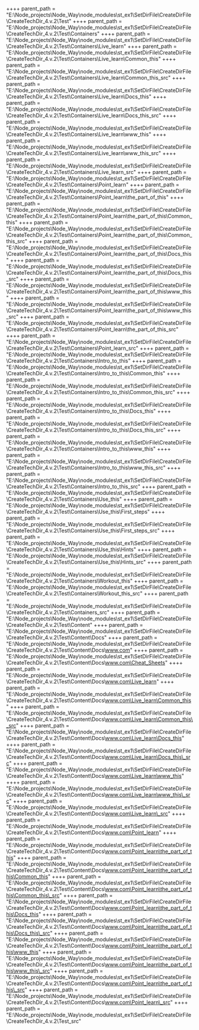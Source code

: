    ++++
        parent_path = 
        "E:\Node_projects\Node_Way\node_modules\st_ex1\SetDirFile\CreateDirFile\CreateTechDir_4.v.2\Test"   ++++
        parent_path = 
        "E:\Node_projects\Node_Way\node_modules\st_ex1\SetDirFile\CreateDirFile\CreateTechDir_4.v.2\Test\Containers"   ++++
        parent_path = 
        "E:\Node_projects\Node_Way\node_modules\st_ex1\SetDirFile\CreateDirFile\CreateTechDir_4.v.2\Test\Containers\Live_learn"   ++++
        parent_path = 
        "E:\Node_projects\Node_Way\node_modules\st_ex1\SetDirFile\CreateDirFile\CreateTechDir_4.v.2\Test\Containers\Live_learn\Common_this"   ++++
        parent_path = 
        "E:\Node_projects\Node_Way\node_modules\st_ex1\SetDirFile\CreateDirFile\CreateTechDir_4.v.2\Test\Containers\Live_learn\Common_this\_src"   ++++
        parent_path = 
        "E:\Node_projects\Node_Way\node_modules\st_ex1\SetDirFile\CreateDirFile\CreateTechDir_4.v.2\Test\Containers\Live_learn\Docs_this"   ++++
        parent_path = 
        "E:\Node_projects\Node_Way\node_modules\st_ex1\SetDirFile\CreateDirFile\CreateTechDir_4.v.2\Test\Containers\Live_learn\Docs_this\_src"   ++++
        parent_path = 
        "E:\Node_projects\Node_Way\node_modules\st_ex1\SetDirFile\CreateDirFile\CreateTechDir_4.v.2\Test\Containers\Live_learn\www_this"   ++++
        parent_path = 
        "E:\Node_projects\Node_Way\node_modules\st_ex1\SetDirFile\CreateDirFile\CreateTechDir_4.v.2\Test\Containers\Live_learn\www_this\_src"   ++++
        parent_path = 
        "E:\Node_projects\Node_Way\node_modules\st_ex1\SetDirFile\CreateDirFile\CreateTechDir_4.v.2\Test\Containers\Live_learn\_src"   ++++
        parent_path = 
        "E:\Node_projects\Node_Way\node_modules\st_ex1\SetDirFile\CreateDirFile\CreateTechDir_4.v.2\Test\Containers\Point_learn"   ++++
        parent_path = 
        "E:\Node_projects\Node_Way\node_modules\st_ex1\SetDirFile\CreateDirFile\CreateTechDir_4.v.2\Test\Containers\Point_learn\the_part_of_this"   ++++
        parent_path = 
        "E:\Node_projects\Node_Way\node_modules\st_ex1\SetDirFile\CreateDirFile\CreateTechDir_4.v.2\Test\Containers\Point_learn\the_part_of_this\Common_this"   ++++
        parent_path = 
        "E:\Node_projects\Node_Way\node_modules\st_ex1\SetDirFile\CreateDirFile\CreateTechDir_4.v.2\Test\Containers\Point_learn\the_part_of_this\Common_this\_src"   ++++
        parent_path = 
        "E:\Node_projects\Node_Way\node_modules\st_ex1\SetDirFile\CreateDirFile\CreateTechDir_4.v.2\Test\Containers\Point_learn\the_part_of_this\Docs_this"   ++++
        parent_path = 
        "E:\Node_projects\Node_Way\node_modules\st_ex1\SetDirFile\CreateDirFile\CreateTechDir_4.v.2\Test\Containers\Point_learn\the_part_of_this\Docs_this\_src"   ++++
        parent_path = 
        "E:\Node_projects\Node_Way\node_modules\st_ex1\SetDirFile\CreateDirFile\CreateTechDir_4.v.2\Test\Containers\Point_learn\the_part_of_this\www_this"   ++++
        parent_path = 
        "E:\Node_projects\Node_Way\node_modules\st_ex1\SetDirFile\CreateDirFile\CreateTechDir_4.v.2\Test\Containers\Point_learn\the_part_of_this\www_this\_src"   ++++
        parent_path = 
        "E:\Node_projects\Node_Way\node_modules\st_ex1\SetDirFile\CreateDirFile\CreateTechDir_4.v.2\Test\Containers\Point_learn\the_part_of_this\_src"   ++++
        parent_path = 
        "E:\Node_projects\Node_Way\node_modules\st_ex1\SetDirFile\CreateDirFile\CreateTechDir_4.v.2\Test\Containers\Point_learn\_src"   ++++
        parent_path = 
        "E:\Node_projects\Node_Way\node_modules\st_ex1\SetDirFile\CreateDirFile\CreateTechDir_4.v.2\Test\Containers\Intro_to_this"   ++++
        parent_path = 
        "E:\Node_projects\Node_Way\node_modules\st_ex1\SetDirFile\CreateDirFile\CreateTechDir_4.v.2\Test\Containers\Intro_to_this\Common_this"   ++++
        parent_path = 
        "E:\Node_projects\Node_Way\node_modules\st_ex1\SetDirFile\CreateDirFile\CreateTechDir_4.v.2\Test\Containers\Intro_to_this\Common_this\_src"   ++++
        parent_path = 
        "E:\Node_projects\Node_Way\node_modules\st_ex1\SetDirFile\CreateDirFile\CreateTechDir_4.v.2\Test\Containers\Intro_to_this\Docs_this"   ++++
        parent_path = 
        "E:\Node_projects\Node_Way\node_modules\st_ex1\SetDirFile\CreateDirFile\CreateTechDir_4.v.2\Test\Containers\Intro_to_this\Docs_this\_src"   ++++
        parent_path = 
        "E:\Node_projects\Node_Way\node_modules\st_ex1\SetDirFile\CreateDirFile\CreateTechDir_4.v.2\Test\Containers\Intro_to_this\www_this"   ++++
        parent_path = 
        "E:\Node_projects\Node_Way\node_modules\st_ex1\SetDirFile\CreateDirFile\CreateTechDir_4.v.2\Test\Containers\Intro_to_this\www_this\_src"   ++++
        parent_path = 
        "E:\Node_projects\Node_Way\node_modules\st_ex1\SetDirFile\CreateDirFile\CreateTechDir_4.v.2\Test\Containers\Intro_to_this\_src"   ++++
        parent_path = 
        "E:\Node_projects\Node_Way\node_modules\st_ex1\SetDirFile\CreateDirFile\CreateTechDir_4.v.2\Test\Containers\Use_this"   ++++
        parent_path = 
        "E:\Node_projects\Node_Way\node_modules\st_ex1\SetDirFile\CreateDirFile\CreateTechDir_4.v.2\Test\Containers\Use_this\First_steps"   ++++
        parent_path = 
        "E:\Node_projects\Node_Way\node_modules\st_ex1\SetDirFile\CreateDirFile\CreateTechDir_4.v.2\Test\Containers\Use_this\First_steps\_src"   ++++
        parent_path = 
        "E:\Node_projects\Node_Way\node_modules\st_ex1\SetDirFile\CreateDirFile\CreateTechDir_4.v.2\Test\Containers\Use_this\Hints"   ++++
        parent_path = 
        "E:\Node_projects\Node_Way\node_modules\st_ex1\SetDirFile\CreateDirFile\CreateTechDir_4.v.2\Test\Containers\Use_this\Hints\_src"   ++++
        parent_path = 
        "E:\Node_projects\Node_Way\node_modules\st_ex1\SetDirFile\CreateDirFile\CreateTechDir_4.v.2\Test\Containers\Workout_this"   ++++
        parent_path = 
        "E:\Node_projects\Node_Way\node_modules\st_ex1\SetDirFile\CreateDirFile\CreateTechDir_4.v.2\Test\Containers\Workout_this\_src"   ++++
        parent_path = 
        "E:\Node_projects\Node_Way\node_modules\st_ex1\SetDirFile\CreateDirFile\CreateTechDir_4.v.2\Test\Containers\_src"   ++++
        parent_path = 
        "E:\Node_projects\Node_Way\node_modules\st_ex1\SetDirFile\CreateDirFile\CreateTechDir_4.v.2\Test\Content"   ++++
        parent_path = 
        "E:\Node_projects\Node_Way\node_modules\st_ex1\SetDirFile\CreateDirFile\CreateTechDir_4.v.2\Test\Content\Docs"   ++++
        parent_path = 
        "E:\Node_projects\Node_Way\node_modules\st_ex1\SetDirFile\CreateDirFile\CreateTechDir_4.v.2\Test\Content\Docs\www.com"   ++++
        parent_path = 
        "E:\Node_projects\Node_Way\node_modules\st_ex1\SetDirFile\CreateDirFile\CreateTechDir_4.v.2\Test\Content\Docs\www.com\Cheat_Sheets"   ++++
        parent_path = 
        "E:\Node_projects\Node_Way\node_modules\st_ex1\SetDirFile\CreateDirFile\CreateTechDir_4.v.2\Test\Content\Docs\www.com\Live_learn"   ++++
        parent_path = 
        "E:\Node_projects\Node_Way\node_modules\st_ex1\SetDirFile\CreateDirFile\CreateTechDir_4.v.2\Test\Content\Docs\www.com\Live_learn\Common_this"   ++++
        parent_path = 
        "E:\Node_projects\Node_Way\node_modules\st_ex1\SetDirFile\CreateDirFile\CreateTechDir_4.v.2\Test\Content\Docs\www.com\Live_learn\Common_this\_src"   ++++
        parent_path = 
        "E:\Node_projects\Node_Way\node_modules\st_ex1\SetDirFile\CreateDirFile\CreateTechDir_4.v.2\Test\Content\Docs\www.com\Live_learn\Docs_this"   ++++
        parent_path = 
        "E:\Node_projects\Node_Way\node_modules\st_ex1\SetDirFile\CreateDirFile\CreateTechDir_4.v.2\Test\Content\Docs\www.com\Live_learn\Docs_this\_src"   ++++
        parent_path = 
        "E:\Node_projects\Node_Way\node_modules\st_ex1\SetDirFile\CreateDirFile\CreateTechDir_4.v.2\Test\Content\Docs\www.com\Live_learn\www_this"   ++++
        parent_path = 
        "E:\Node_projects\Node_Way\node_modules\st_ex1\SetDirFile\CreateDirFile\CreateTechDir_4.v.2\Test\Content\Docs\www.com\Live_learn\www_this\_src"   ++++
        parent_path = 
        "E:\Node_projects\Node_Way\node_modules\st_ex1\SetDirFile\CreateDirFile\CreateTechDir_4.v.2\Test\Content\Docs\www.com\Live_learn\_src"   ++++
        parent_path = 
        "E:\Node_projects\Node_Way\node_modules\st_ex1\SetDirFile\CreateDirFile\CreateTechDir_4.v.2\Test\Content\Docs\www.com\Point_learn"   ++++
        parent_path = 
        "E:\Node_projects\Node_Way\node_modules\st_ex1\SetDirFile\CreateDirFile\CreateTechDir_4.v.2\Test\Content\Docs\www.com\Point_learn\the_part_of_this"   ++++
        parent_path = 
        "E:\Node_projects\Node_Way\node_modules\st_ex1\SetDirFile\CreateDirFile\CreateTechDir_4.v.2\Test\Content\Docs\www.com\Point_learn\the_part_of_this\Common_this"   ++++
        parent_path = 
        "E:\Node_projects\Node_Way\node_modules\st_ex1\SetDirFile\CreateDirFile\CreateTechDir_4.v.2\Test\Content\Docs\www.com\Point_learn\the_part_of_this\Common_this\_src"   ++++
        parent_path = 
        "E:\Node_projects\Node_Way\node_modules\st_ex1\SetDirFile\CreateDirFile\CreateTechDir_4.v.2\Test\Content\Docs\www.com\Point_learn\the_part_of_this\Docs_this"   ++++
        parent_path = 
        "E:\Node_projects\Node_Way\node_modules\st_ex1\SetDirFile\CreateDirFile\CreateTechDir_4.v.2\Test\Content\Docs\www.com\Point_learn\the_part_of_this\Docs_this\_src"   ++++
        parent_path = 
        "E:\Node_projects\Node_Way\node_modules\st_ex1\SetDirFile\CreateDirFile\CreateTechDir_4.v.2\Test\Content\Docs\www.com\Point_learn\the_part_of_this\www_this"   ++++
        parent_path = 
        "E:\Node_projects\Node_Way\node_modules\st_ex1\SetDirFile\CreateDirFile\CreateTechDir_4.v.2\Test\Content\Docs\www.com\Point_learn\the_part_of_this\www_this\_src"   ++++
        parent_path = 
        "E:\Node_projects\Node_Way\node_modules\st_ex1\SetDirFile\CreateDirFile\CreateTechDir_4.v.2\Test\Content\Docs\www.com\Point_learn\the_part_of_this\_src"   ++++
        parent_path = 
        "E:\Node_projects\Node_Way\node_modules\st_ex1\SetDirFile\CreateDirFile\CreateTechDir_4.v.2\Test\Content\Docs\www.com\Point_learn\_src"   ++++
        parent_path = 
        "E:\Node_projects\Node_Way\node_modules\st_ex1\SetDirFile\CreateDirFile\CreateTechDir_4.v.2\Test\_src"